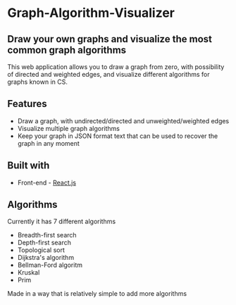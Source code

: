 # Graph-Algorithm-Visualizer 


## Draw your own graphs and visualize the most common graph algorithms

This web application allows you to draw a graph from zero, with possibility of directed and weighted edges, and visualize different algorithms for graphs known in CS.

## Features
- Draw a graph, with undirected/directed and unweighted/weighted edges
- Visualize multiple graph algorithms
- Keep your graph in JSON format text that can be used to recover the graph in any moment

## Built with
- Front-end - [React.js](https://reactjs.org/)

## Algorithms
Currently it has 7 different algorithms
- Breadth-first search
- Depth-first search
- Topological sort
- Dijkstra's algorithm
- Bellman-Ford algoritm
- Kruskal
- Prim

Made in a way that is relatively simple to add more algorithms
